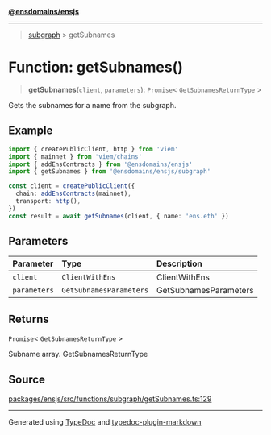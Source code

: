 [**@ensdomains/ensjs**](../README.md)

---

> [subgraph](README.md) > getSubnames

# Function: getSubnames()

> **getSubnames**(`client`, `parameters`): `Promise`\< `GetSubnamesReturnType` \>

Gets the subnames for a name from the subgraph.

## Example

```ts
import { createPublicClient, http } from 'viem'
import { mainnet } from 'viem/chains'
import { addEnsContracts } from '@ensdomains/ensjs'
import { getSubnames } from '@ensdomains/ensjs/subgraph'

const client = createPublicClient({
  chain: addEnsContracts(mainnet),
  transport: http(),
})
const result = await getSubnames(client, { name: 'ens.eth' })
```

## Parameters

| Parameter    | Type                    | Description           |
| :----------- | :---------------------- | :-------------------- |
| `client`     | `ClientWithEns`         | ClientWithEns         |
| `parameters` | `GetSubnamesParameters` | GetSubnamesParameters |

## Returns

`Promise`\< `GetSubnamesReturnType` \>

Subname array. GetSubnamesReturnType

## Source

[packages/ensjs/src/functions/subgraph/getSubnames.ts:129](https://github.com/ensdomains/ensjs-v3/blob/1b90b888/packages/ensjs/src/functions/subgraph/getSubnames.ts#L129)

---

Generated using [TypeDoc](https://typedoc.org/) and [typedoc-plugin-markdown](https://www.npmjs.com/package/typedoc-plugin-markdown)
